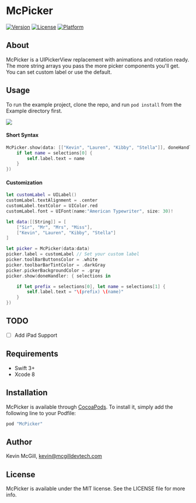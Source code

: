 # McPicker

[![Version](https://img.shields.io/cocoapods/v/McPicker.svg?style=flat)](http://cocoapods.org/pods/McPicker)
[![License](https://img.shields.io/cocoapods/l/McPicker.svg?style=flat)](http://cocoapods.org/pods/McPicker)
[![Platform](https://img.shields.io/cocoapods/p/McPicker.svg?style=flat)](http://cocoapods.org/pods/McPicker)

## About
McPicker is a UIPickerView replacement with animations and rotation ready. The more string arrays you pass the more picker components you'll get. You can set custom label or use the default.

## Usage
To run the example project, clone the repo, and run `pod install` from the Example directory first.

![](https://media.giphy.com/media/3o7btPtqG1YMn2fP5S/giphy.gif)

#### Short Syntax
```swift
McPicker.show(data: [["Kevin", "Lauren", "Kibby", "Stella"]], doneHandler: { selections in
    if let name = selections[0] {
        self.label.text = name
    }
})
```
#### Customization
```swift
let customLabel = UILabel()
customLabel.textAlignment = .center
customLabel.textColor = UIColor.red
customLabel.font = UIFont(name:"American Typewriter", size: 30)!

let data:[[String]] = [
    ["Sir", "Mr", "Mrs", "Miss"],
    ["Kevin", "Lauren", "Kibby", "Stella"]
]

let picker = McPicker(data:data)
picker.label = customLabel // Set your custom label
picker.toolBarButtonsColor = .white
picker.toolbarBarTintColor = .darkGray
picker.pickerBackgroundColor = .gray
picker.show(doneHandler: { selections in

    if let prefix = selections[0], let name = selections[1] {
        self.label.text = "\(prefix) \(name)"
    }
})
```

## TODO
- [ ] Add iPad Support

## Requirements
- Swift 3+
- Xcode 8

## Installation

McPicker is available through [CocoaPods](http://cocoapods.org). To install
it, simply add the following line to your Podfile:

```ruby
pod "McPicker"
```

## Author

Kevin McGill, kevin@mcgilldevtech.com

## License

McPicker is available under the MIT license. See the LICENSE file for more info.
